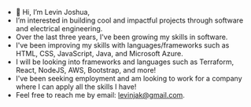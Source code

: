 - 👋 Hi, I’m Levin Joshua,
- I’m interested in building cool and impactful projects through software and electrical engineering. 
- Over the last three years, I've been growing my skills in software.
- I've been improving my skills with languages/frameworks such as HTML, CSS, JavaScript, Java, and Microsoft Azure.
- I will be looking into frameworks and languages such as Terraform, React, NodeJS, AWS, Bootstrap, and more!
- I've been seeking employment and am looking to work for a company where I can apply all the skills I have!
- Feel free to reach me by email: levinjak@gmail.com.
